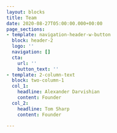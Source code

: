 ```yaml
---
layout: blocks
title: Team
date: 2020-08-27T05:00:00.000+00:00
page_sections:
- template: navigation-header-w-button
  block: header-2
  logo: ''
  navigation: []
  cta:
    url: ''
    button_text: ''
- template: 2-column-text
  block: two-column-1
  col_1:
    headline: Alexander Darvishian
    content: Founder
  col_2:
    headline: Tom Sharp
    content: Founder

---
```

